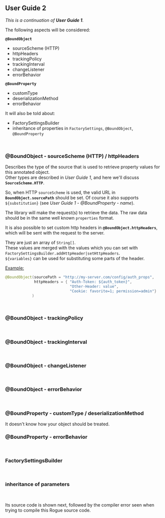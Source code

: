 ## User Guide 2

*This is a continuation of **User Guide 1**.*

The following aspects will be considered:
<br/>

**`@BoundObject`**

- sourceScheme (HTTP)
- httpHeaders
- trackingPolicy
- trackingInterval
- changeListener
- errorBehavior

**`@BoundProperty`**

- customType
- deserializationMethod
- errorBehavior


It will also be told about:

- FactorySettingsBuilder
- inheritance of properties in `FactorySettings`, `@BoundObject`, `@BoundProperty`

<br/>


### @BoundObject - sourceScheme (HTTP) / httpHeaders

Describes the type of the source that is used to retrieve property values for this annotated object.  
Other types are described in *User Guide 1*, and here we'll discuss **`SourceScheme.HTTP`**.  

So, when HTTP `sourceScheme` is used, the valid URL in **`BoundObject.sourcePath`** should be set. Of course it also supports `${substitution}` (see *User Guide 1 - @BoundProperty - name*).  

The library will make the request(s) to retrieve the data. The raw data should be in the same well known `properties` format.
<br/>

It is also possible to set custom http headers in **`@BoundObject.httpHeaders`**, which will be sent with the request to the server.  

They are just an array of `String[]`.  
These values are merged with the values which you can set with `FactorySettingsBuilder.addHttpHeader|setHttpHeaders`.  
`${variables}` can be used for substituting some parts of the header.
<br/>

<u>Example:</u>
```java
@BoundObject(sourcePath = "http://my-server.com/config/auth_props",
             httpHeaders = { "Auth-Token: ${auth_token}",
                             "Other-Header: value",
                             "Cookie: favorite=1; permission=admin"}
            )
```
<br/>


### @BoundObject - trackingPolicy




<br/>


### @BoundObject - trackingInterval



<br/>


### @BoundObject - changeListener



<br/>


### @BoundObject - errorBehavior



<br/>


### @BoundProperty - customType / deserializationMethod


It doesn't know how your object should be treated.
<br/>


### @BoundProperty - errorBehavior



<br/>


### FactorySettingsBuilder



<br/>


### inheritance of parameters



<br/>



Its source code is shown next, followed by the compiler error seen when trying to compile this Rogue source code.
